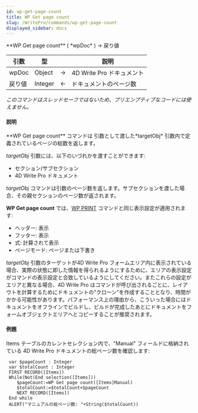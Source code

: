 ```yaml
---
id: wp-get-page-count
title: WP Get page count
slug: /WritePro/commands/wp-get-page-count
displayed_sidebar: docs
---
```


<!--REF #_command_.WP Get page count.Syntax-->**WP Get page count** ( *wpDoc* ) -> 戻り値<!-- END REF-->
<!--REF #_command_.WP Get page count.Params-->
| 引数 | 型 |  | 説明 |
| --- | --- | --- | --- |
| wpDoc | Object | &#8594;  | 4D Write Pro ドキュメント |
| 戻り値 | Integer | &#8592; | ドキュメントのページ数 |

<!-- END REF-->

*このコマンドはスレッドセーフではないため、プリエンプティブなコードには使えません。*


#### 説明 

<!--REF #_command_.WP Get page count.Summary-->**WP Get page count** コマンドは 引数として渡した*targetObj* 引数内で定義されているページの総数を返します。<!-- END REF-->

*targetObj* 引数には、以下のいづれかを渡すことができます:

* セクション/サブセクション
* 4D Write Pro ドキュメント

*targetObj* コマンドは引数のページ数を返します。サブセクションを渡した場合、その親セクションのページ数が返されます。

**WP Get page count** では、[WP PRINT](wp-print.md) コマンドと同じ表示設定が適用されます:

* ヘッダー: 表示
* フッター: 表示
* 式: 計算されて表示
* ページモード: ページまたは下書き

*targetObj* 引数のターゲットが4D Write Pro フォームエリア内に表示されている場合、実際の状態に即した情報を得られるようにするために、エリアの表示設定がコマンドの表示設定と合致しているようにしてください。またこれらの設定がエリアと異なる場合、4D Write Pro はコマンドが呼び出されるごとに、レイアウトを計算するためにドキュメントの"クローン"を作成することとなり、時間がかかる可能性があります。パフォーマンス上の理由から、こういった場合にはドキュメントをオフラインでビルドし、ビルドが完成したあとにドキュメントをフォームオブジェクトエリアへとコピーすることが推奨されます。

#### 例題 

Items テーブルのカレントセレクション内で、"Manual" フィールドに格納されている 4D Write Pro ドキュメントの総ページ数を確認します:

```4d
 var $pageCount : Integer
 var $totalCount : Integer
 FIRST RECORD([Items])
 While(Not(End selection([Items]))
    $pageCount:=WP Get page count([Items]Manual)
    $totalCount:=$totalCount+$pageCount
    NEXT RECORD([Items])
 End while
 ALERT("マニュアルの総ページ数: "+String($totalCount))
```
